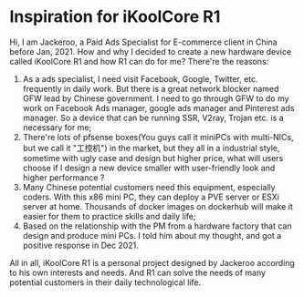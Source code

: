 # Inspiration for iKoolCore R1

Hi, I am Jackeroo, a Paid Ads Specialist for E-commerce client in China before Jan, 2021. How and why I decided to create a new hardware device called iKoolCore R1 and how R1 can do for me? There're the reasons: 

1. As  a ads  specialist, I need visit Facebook, Google, Twitter, etc. frequently in daily work. But there is a great network blocker named GFW lead by Chinese government.  I need to go through GFW to do my work  on Facebook Ads manager, google ads manager and Pinterest ads manager. So a device that can be running SSR, V2ray, Trojan etc. is a necessary for me;
2. There're lots of pfsense boxes(You guys call it miniPCs with multi-NICs, but we call it "工控机") in the market, but they all in a industrial style, sometime with ugly case and design but higher price, what will users choose if I design a new device smaller with user-friendly look and higher performance ?
3. Many Chinese potential customers need this equipment, especially coders. With this x86 mini PC, they can deploy a PVE server or ESXi server at home. Thousands of docker images on dockerhub will make it easier for them to practice skills and daily life;
4. Based on the relationship with the PM from a hardware factory that can design and produce mini PCs. I told him about my thought, and got a  positive response in Dec 2021.

All in all, iKoolCore R1 is a personal project designed by Jackeroo according to his own interests and needs. And R1 can solve the needs of many potential customers in their daily technological life.


